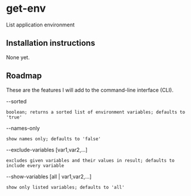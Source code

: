 # get-env
List application environment

## Installation instructions

None yet.

## Roadmap

These are the features I will add to the command-line interface (CLI).

--sorted

    boolean; returns a sorted list of environment variables; defaults to 'true'

--names-only

    show names only; defaults to 'false'

--exclude-variables [var1,var2,...]

    excludes given variables and their values in result; defaults to include every variable

--show-variables [all | var1,var2,...]

    show only listed variables; defaults to 'all'